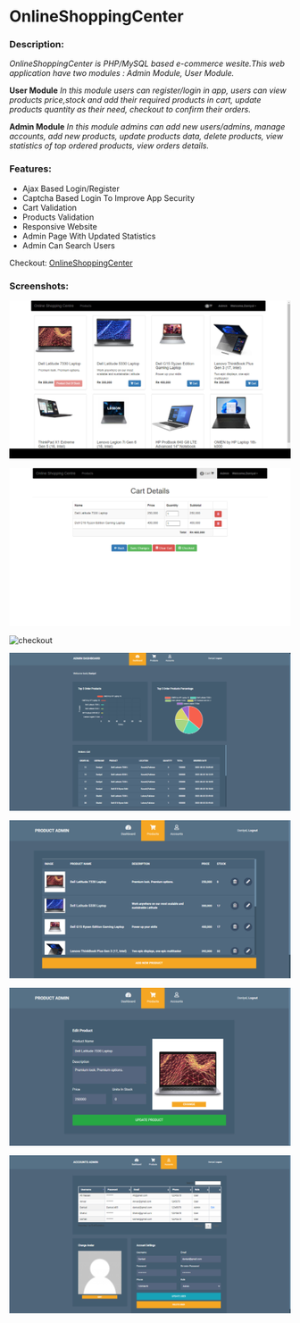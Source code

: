 # OnlineShoppingCenter

### Description:

_OnlineShoppingCenter is PHP/MySQL based e-commerce wesite.This web application have two modules : Admin Module, User Module._

**User Module**  _In this module users can register/login in app, users can view products price,stock and add their required products in cart, update products quantity as their need, checkout to confirm their orders._

**Admin Module** _In this module admins can add new users/admins, manage accounts, add new products, update products data, delete products, view statistics of top ordered products, view orders details._

### Features:
- Ajax Based Login/Register
- Captcha Based Login To Improve App Security
- Cart Validation
- Products Validation
- Responsive Website
- Admin Page With Updated Statistics
- Admin Can Search Users

Checkout: [OnlineShoppingCenter](https://onlineshoppingcenter-ecommercewebsite.000webhostapp.com)

### Screenshots:

![home](https://github.com/MuhammadDaniyal32/OnlineShoppingCenter-EcommerceWebsite/blob/main/Website%20Screenshots/bandicam%202022-08-02%2023-12-37-285.jpg)

![cart](https://github.com/MuhammadDaniyal32/OnlineShoppingCenter-EcommerceWebsite/blob/main/Website%20Screenshots/bandicam%202022-08-02%2023-14-09-324.jpg)

![checkout](https://user-images.githubusercontent.com/55941433/184923086-152b996c-291a-475c-b046-1d3549685600.png)

![admin](https://github.com/MuhammadDaniyal32/OnlineShoppingCenter-EcommerceWebsite/blob/main/Website%20Screenshots/bandicam%202022-08-02%2023-16-33-542.jpg)

![products](https://github.com/MuhammadDaniyal32/OnlineShoppingCenter-EcommerceWebsite/blob/main/Website%20Screenshots/bandicam%202022-08-02%2023-16-43-112.jpg)

![updateproduct](https://github.com/MuhammadDaniyal32/OnlineShoppingCenter-EcommerceWebsite/blob/main/Website%20Screenshots/bandicam%202022-08-02%2023-18-00-448.jpg)

![accounts](https://github.com/MuhammadDaniyal32/OnlineShoppingCenter-EcommerceWebsite/blob/main/Website%20Screenshots/bandicam%202022-08-02%2023-17-00-455.jpg)
